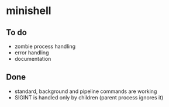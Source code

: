 # minishell

## To do
- zombie process handling
- error handling
- documentation

## Done
- standard, background and pipeline commands are working
- SIGINT is handled only by children (parent process ignores it)
